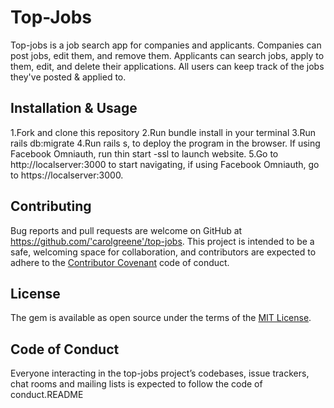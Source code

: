 # Top-Jobs
Top-jobs is a job search app for companies and applicants. Companies can post jobs, edit them, and remove them. Applicants can search jobs, apply to them, edit, and delete their applications. All users can keep track of the jobs they've posted & applied to.

## Installation & Usage
1.Fork and clone this repository 2.Run bundle install in your terminal 3.Run rails db:migrate 4.Run rails s, to deploy the program in the browser. If using Facebook Omniauth, run thin start -ssl to launch website. 5.Go to http://localserver:3000 to start navigating, if using Facebook Omniauth, go to https://localserver:3000.

## Contributing
Bug reports and pull requests are welcome on GitHub at https://github.com/'carolgreene'/top-jobs. This project is intended to be a safe, welcoming space for collaboration, and contributors are expected to adhere to the [Contributor Covenant](http://contributor-covenant.org) code of conduct.


## License
The gem is available as open source under the terms of the [MIT License](https://opensource.org/licenses/MIT).


## Code of Conduct
Everyone interacting in the top-jobs project’s codebases, issue trackers, chat rooms and mailing lists is expected to follow the code of conduct.README



